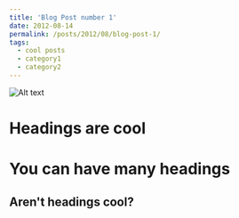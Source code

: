 ```yaml
---
title: 'Blog Post number 1'
date: 2012-08-14
permalink: /posts/2012/08/blog-post-1/
tags:
  - cool posts
  - category1
  - category2
---
```


![Alt text](relative/https://cherrraqi.github.io/aca/to/img.jpg?raw=true "a.png")

Headings are cool
======

You can have many headings
======

Aren't headings cool?
------
